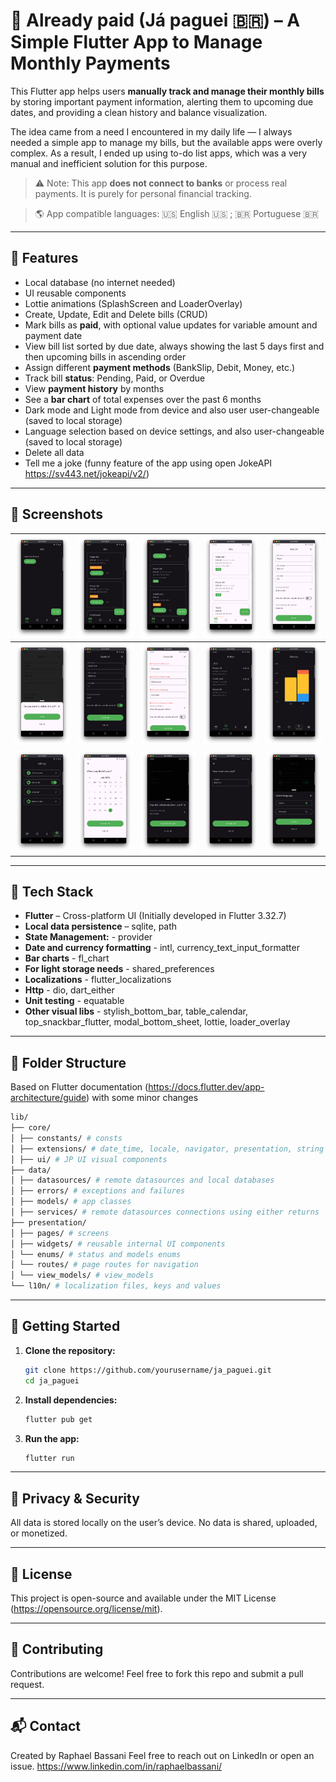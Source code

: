 # 💸 Already paid (Já paguei 🇧🇷) – A Simple Flutter App to Manage Monthly Payments

This Flutter app helps users **manually track and manage their monthly bills** by storing important payment information, alerting them to upcoming due dates, and providing a clean history and balance visualization.

The idea came from a need I encountered in my daily life — I always needed a simple app to manage my bills, but the available apps were overly complex. As a result, I ended up using to-do list apps, which was a very manual and inefficient solution for this purpose.


> ⚠️ Note: This app **does not connect to banks** or process real payments. It is purely for personal financial tracking.

> 🌎 App compatible languages: 🇺🇸 English 🇺🇸 ; 🇧🇷 Portuguese 🇧🇷 

---

## 📱 Features

- Local database (no internet needed)
- UI reusable components
- Lottie animations (SplashScreen and LoaderOverlay)
- Create, Update, Edit and Delete bills (CRUD)
- Mark bills as **paid**, with optional value updates for variable amount and payment date
- View bill list sorted by due date, always showing the last 5 days first and then upcoming bills in ascending order
- Assign different **payment methods** (BankSlip, Debit, Money, etc.)
- Track bill **status**: Pending, Paid, or Overdue
- View **payment history** by months
- See a **bar chart** of total expenses over the past 6 months
- Dark mode and Light mode from device and also user user-changeable (saved to local storage)
- Language selection based on device settings, and also user-changeable (saved to local storage)
- Delete all data
- Tell me a joke (funny feature of the app using open JokeAPI https://sv443.net/jokeapi/v2/)

---

## 📸 Screenshots

| <img src="assets/screenshots/empty_state.png" alt="drawing" width="150"/>  | <img src="assets/screenshots/bills_1.png" alt="drawing" width="150"/>  | <img src="assets/screenshots/bills_2.png" alt="drawing" width="150"/>  |  <img src="assets/screenshots/bills_3_light_mode.png" alt="drawing" width="150"/> | <img src="assets/screenshots/bills_4_light_mode.png" alt="drawing" width="150"/>  | 
|---|---|---|---|---|
| <img src="assets/screenshots/bills_5_light_mode.png" alt="drawing" width="150"/>   |  <img src="assets/screenshots/bill_create.png" alt="drawing" width="150"/>  |  <img src="assets/screenshots/bill_create_errors.png" alt="drawing" width="150"/> | <img src="assets/screenshots/history.png" alt="drawing" width="150"/>  | <img src="assets/screenshots/balance.png" alt="drawing" width="150"/>  |
| <img src="assets/screenshots/settings.png" alt="drawing" width="150"/>  |  <img src="assets/screenshots/payment_change_date.png" alt="drawing" width="150"/> | <img src="assets/screenshots/payment_confirm.png" alt="drawing" width="150"/>  |  <img src="assets/screenshots/payment_variable_value.png" alt="drawing" width="150"/> | <img src="assets/screenshots/select_language.png" alt="drawing" width="150"/>  |


---

## 🧱 Tech Stack

- **Flutter** – Cross-platform UI (Initially developed in Flutter 3.32.7)
- **Local data persistence** – sqlite, path
- **State Management:** - provider
- **Date and currency formatting** - intl, currency_text_input_formatter
- **Bar charts** - fl_chart
- **For light storage needs** - shared_preferences
- **Localizations** - flutter_localizations
- **Http** - dio, dart_either
- **Unit testing** - equatable
- **Other visual libs** - stylish_bottom_bar, table_calendar, top_snackbar_flutter, modal_bottom_sheet, lottie, loader_overlay

---

## 📁 Folder Structure
Based on Flutter documentation (https://docs.flutter.dev/app-architecture/guide) with some minor changes
```bash
lib/
├── core/
│ ├── constants/ # consts
│ ├── extensions/ # date_time, locale, navigator, presentation, string
│ ├── ui/ # JP UI visual components
├── data/ 
│ ├── datasources/ # remote datasources and local databases
│ ├── errors/ # exceptions and failures
│ ├── models/ # app classes
│ ├── services/ # remote datasources connections using either returns
├── presentation/
│ ├── pages/ # screens
│ ├── widgets/ # reusable internal UI components
│ └── enums/ # status and models enums
│ └── routes/ # page routes for navigation 
│ └── view_models/ # view_models 
└── l10n/ # localization files, keys and values
```

---

## 🚀 Getting Started

1. **Clone the repository:**

   ```bash
   git clone https://github.com/yourusername/ja_paguei.git
   cd ja_paguei
   
2. **Install dependencies:**
   
   ```bash
   flutter pub get
   
3. **Run the app:**
   
   ```bash
   flutter run

---

## 🔐 Privacy & Security
All data is stored locally on the user’s device.
No data is shared, uploaded, or monetized.

---

## 📄 License
This project is open-source and available under the MIT License (https://opensource.org/license/mit).

---

## 🙌 Contributing
Contributions are welcome! Feel free to fork this repo and submit a pull request.

---

## 📬 Contact
Created by Raphael Bassani
Feel free to reach out on LinkedIn or open an issue. 
https://www.linkedin.com/in/raphaelbassani/


